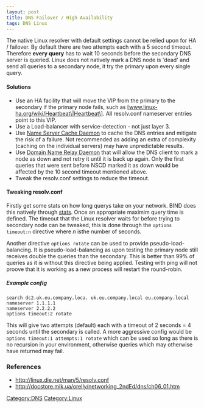 ```yaml
---
layout: post 
title: DNS Failover / High Availability
tags: DNS Linux
---
```


The native Linux resolver with default settings cannot be relied upon
for HA / failover. By default there are two attempts each with a 5
second timeout. Therefore **every query** has to wait 10 seconds before
the secondary DNS server is queried. Linux does not natively mark a DNS
node is \'dead\' and send all queries to a secondary node, it try the
primary upon every single query.

#### Solutions

-   Use an HA facility that will move the VIP from the primary to the
    secondary if the primary node fails, such as
    \[www.linux-ha.org/wiki/Heartbeat\|Heartbeat\]. All resolv.conf
    nameserver entries point to this VIP.
-   Use a Load-balancer with service-detection - not just layer 3.
-   Use [Name Server Cache Daemon](http://linux.die.net/man/8/nscd) to
    cache the DNS entries and mitigate the risk of a failure. Not
    recommended as adding an extra of complexity (caching on the
    individual servers) may have unpredictable results.
-   Use [Domain Name Relay Daemon](http://dnrd.sourceforge.net/) that
    will allow the DNS client to mark a node as down and not retry it
    until it is back up again. Only the first queries that were sent
    before NSCD marked it as down would be affected by the 10 second
    timeout mentioned above.
-   Tweak the resolv.conf settings to reduce the timeout.

#### Tweaking resolv.conf

Firstly get some stats on how long querys take on your network. BIND
does this natively through
[stats](http://www.zytrax.com/books/dns/ch7/statistics.html%7Crndc).
Once an appropriate maximim query time is defined. The timeout that the
Linux resolver waits for before trying to secondary node can be tweaked,
this is done through the `options timeout:n` directive where *n* isthe
number of seconds.

Another directive `options rotate` can be used to provide
pseudo-load-balancing. It is pseudo-load-balancing as upon testing the
primary node still receives double the queries than the secondary. This
is better than 99% of queries as it is without this directive being
applied. Testing with ping will not proove that it is working as a new
process will restart the round-robin.

##### Example config

    search dc2.uk.eu.company.loca. uk.eu.company.local eu.company.local
    nameserver 1.1.1.1
    nameserver 2.2.2.2
    options timeout:2 rotate

This will give two attempts (default) each with a timeout of 2 seconds =
4 seconds until the secondary is called. A more aggressive config would
be `options timeout:1 attempts:1 rotate` which can be used so long as
there is no recursion in your environment, otherwise queries which may
otherwise have returned may fail.

### References

-   <http://linux.die.net/man/5/resolv.conf>
-   <http://docstore.mik.ua/orelly/networking_2ndEd/dns/ch06_01.htm>

[Category:DNS](Category:DNS "wikilink")
[Category:Linux](Category:Linux "wikilink")
